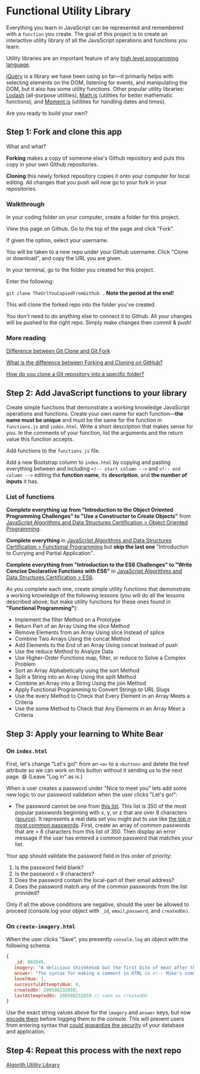 # Functional Utility Library

Everything you learn in JavaScript can be represented and remembered with a `function` you create. The goal of this project is to create an interactive utility library of all the JavaScript operations and functions you learn.

Utility libraries are an important feature of any [high level programming language](https://en.wikipedia.org/wiki/High-level_programming_language).

[jQuery](https://jquery.com/) is a library we have been using so far—it primarily helps with selecting elements on the DOM, listening for events, and manipulating the DOM, but it also has some utility functions. Other popular utility libraries: [Lodash](https://lodash.com/) (all-purpose utilities), [Math.js](https://mathjs.org/) (utilities for better mathematic functions), and [Moment.js](https://momentjs.com/) (utilities for handling dates and times).

Are you ready to build your own?

## Step 1: Fork and clone this app

What and what?

**Forking** makes a copy of someone else's Github repository and puts this copy in your own Github repositories.

**Cloning** this newly forked repository copies it onto your computer for local editing. All changes that you push will now go to your fork in your repositories.

### Walkthrough

In your coding folder on your computer, create a folder for this project.

View this page on Github. Go to the top of the page and click "Fork".

If given the option, select your username.

You will be taken to a new repo under your Github username. Click "Clone or download", and copy the URL you are given.

In your terminal, go to the folder you created for this project.

Enter the following:

`git clone TheUrlYouCopiedFromGithub .` **Note the period at the end!**

This will clone the forked repo into the folder you've created.

You don't need to do anything else to connect it to Github. All your changes will be pushed to the right repo. Simply make changes then commit & push!

### More reading

[Difference between Git Clone and Git Fork](https://www.toolsqa.com/git/difference-between-git-clone-and-git-fork/)

[What is the difference between Forking and Cloning on GitHub?](https://stackoverflow.com/questions/7057194/what-is-the-difference-between-forking-and-cloning-on-github)

[How do you clone a Git repository into a specific folder?](https://stackoverflow.com/questions/651038/how-do-you-clone-a-git-repository-into-a-specific-folder)

## Step 2: Add JavaScript functions to your library

Create simple functions that demonstrate a working knowledge JavaScript operations and functions. Create your own name for each function—**the name must be unique** and must be the same for the function in `functions.js` and `index.html`. Write a short description that makes sense for you. In the comments of your function, list the arguments and the return value this function accepts.

Add functions to the `functions.js` file.

Add a new Bootstrap column to `index.html` by copying and pasting everything between and including `<!-- start column -->` and `<!-- end column -->` editing the **function name**, its **description**, and **the number of inputs** it has.

### List of functions

**Complete everything up from "Introduction to the Object Oriented Programming Challenges" to "Use a Constructor to Create Objects"** from [JavaScript Algorithms and Data Structures Certification > Object Oriented Programming](https://www.freecodecamp.org/learn/).

**Complete everything** in [JavaScript Algorithms and Data Structures Certification > Functional Programming](https://www.freecodecamp.org/learn/) but **skip the last one** "Introduction to Currying and Partial Application".

**Complete everything from "Introduction to the ES6 Challenges" to "Write Concise Declarative Functions with ES6"** in [JavaScript Algorithms and Data Structures Certification > ES6](https://www.freecodecamp.org/learn/).

As you complete each one, create simple utility functions that demonstrate a working knowledge of the following lessons (you will do all the lessons described above, but make utility functions for these ones found in **"Functional Programming"**):

-  Implement the filter Method on a Prototype
-  Return Part of an Array Using the slice Method
-  Remove Elements from an Array Using slice Instead of splice
-  Combine Two Arrays Using the concat Method
-  Add Elements to the End of an Array Using concat Instead of push
-  Use the reduce Method to Analyze Data
-  Use Higher-Order Functions map, filter, or reduce to Solve a Complex Problem
-  Sort an Array Alphabetically using the sort Method
-  Split a String into an Array Using the split Method
-  Combine an Array into a String Using the join Method
-  Apply Functional Programming to Convert Strings to URL Slugs
-  Use the every Method to Check that Every Element in an Array Meets a Criteria
-  Use the some Method to Check that Any Elements in an Array Meet a Criteria

## Step 3: Apply your learning to White Bear

### On `index.html`

First, let's change "Let's go!" from an `<a>` to a `<button>` and delete the href attribute so we can work on this button without it sending us to the next page. :sweat_smile: (Leave "Log in" as is.)

When a user creates a password under "Nice to meet you" lets add some new logic to our password validation when the user clicks "Let's go!":

-  The password cannot be one from [this list](https://gist.github.com/149203/3593a19d57eb93d3b2b735be7c448944). This list is 350 of the most popular passwords beginning with x, y, or z that are over 8 characters ([source](https://github.com/mvila/popular-passwords)). It represents a real data set you might put to use like [the top n most common passwords](https://github.com/danielmiessler/SecLists/tree/master/Passwords/Common-Credentials). First, create an array of common passwords that are > 8 characters from this list of 350. Then display an error message if the user has entered a common password that matches your list.

Your app should validate the password field in this order of priority:

1. Is the password field blank?
2. Is the password < 9 characters?
3. Does the password contain the local-part of their email address?
4. Does the password match any of the common passwords from the list provided?

Only if all the above conditions are negative, should the user be allowed to proceed (console.log your object with `_id`, `email`,`password`, and `createdOn)`.

### On `create-imagery.html`

When the user clicks "Save", you presently `console.log` an object with the following schema:

```javascript
{
   _id: 002045,
   imagery: "A delicious shishkebab but the first bite of meat after the pointy end is spicy & makes an exclamation point appear over my head like in a JRPG.",
   answer: "The syntax for making a comment in HTML is <!-- Mike's comment here -->",
   levelNum: 1,
   successfulAttemptsNum: 0,
   createdOn: 200508232659,
   lastAttemptedOn: 200508232659 // same as createdOn
}
```

Use the exact string values above for the `imagery` and `answer` keys, but now [encode them](https://developer.mozilla.org/en-US/docs/Web/JavaScript/Reference/Global_Objects/encodeURIComponent) before logging them to the console. This will prevent users from entering syntax that [could jeopardize the security](https://xkcd.com/327/) of your database and application.

## Step 4: Repeat this process with the next repo

[Algorith Utility Library](https://github.com/punchcode-fullstack/algorithm-utility-library)
